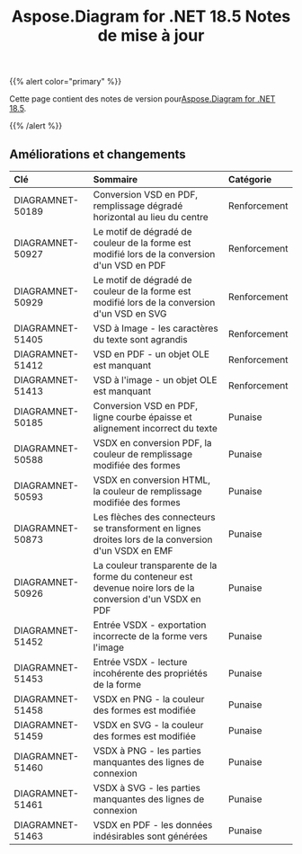 ﻿---
title: Aspose.Diagram for .NET 18.5 Notes de mise à jour
type: docs
weight: 80
url: /fr/net/aspose-diagram-for-net-18-5-release-notes/
---
{{% alert color="primary" %}} 

 Cette page contient des notes de version pour[Aspose.Diagram for .NET 18.5](https://www.nuget.org/packages/Aspose.Diagram/18.5.0).

{{% /alert %}} 
## **Améliorations et changements**

|**Clé**|**Sommaire**|**Catégorie**|
|:- |:- |:- |
|DIAGRAMNET-50189|Conversion VSD en PDF, remplissage dégradé horizontal au lieu du centre|Renforcement|
|DIAGRAMNET-50927|Le motif de dégradé de couleur de la forme est modifié lors de la conversion d'un VSD en PDF|Renforcement|
|DIAGRAMNET-50929|Le motif de dégradé de couleur de la forme est modifié lors de la conversion d'un VSD en SVG|Renforcement|
|DIAGRAMNET-51405|VSD à Image - les caractères du texte sont agrandis|Renforcement|
|DIAGRAMNET-51412|VSD en PDF - un objet OLE est manquant|Renforcement|
|DIAGRAMNET-51413|VSD à l'image - un objet OLE est manquant|Renforcement|
|DIAGRAMNET-50185 |Conversion VSD en PDF, ligne courbe épaisse et alignement incorrect du texte|Punaise|
|DIAGRAMNET-50588|VSDX en conversion PDF, la couleur de remplissage modifiée des formes|Punaise|
|DIAGRAMNET-50593|VSDX en conversion HTML, la couleur de remplissage modifiée des formes|Punaise|
|DIAGRAMNET-50873|Les flèches des connecteurs se transforment en lignes droites lors de la conversion d'un VSDX en EMF|Punaise|
|DIAGRAMNET-50926|La couleur transparente de la forme du conteneur est devenue noire lors de la conversion d'un VSDX en PDF|Punaise|
|DIAGRAMNET-51452|Entrée VSDX - exportation incorrecte de la forme vers l'image|Punaise|
|DIAGRAMNET-51453|Entrée VSDX - lecture incohérente des propriétés de la forme|Punaise|
|DIAGRAMNET-51458|VSDX en PNG - la couleur des formes est modifiée|Punaise|
|DIAGRAMNET-51459|VSDX en SVG - la couleur des formes est modifiée|Punaise|
|DIAGRAMNET-51460|VSDX à PNG - les parties manquantes des lignes de connexion|Punaise|
|DIAGRAMNET-51461|VSDX à SVG - les parties manquantes des lignes de connexion|Punaise|
|DIAGRAMNET-51463|VSDX en PDF - les données indésirables sont générées|Punaise|


